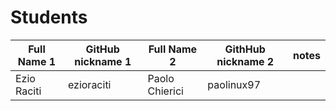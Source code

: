 # Students

| Full Name 1 | GitHub nickname 1 | Full Name 2 | GithHub nickname 2 | notes |
| ----------- | ----------------- | ----------- | ------------------ | ----- |
| Ezio Raciti | ezioraciti | Paolo Chierici | paolinux97 ||

